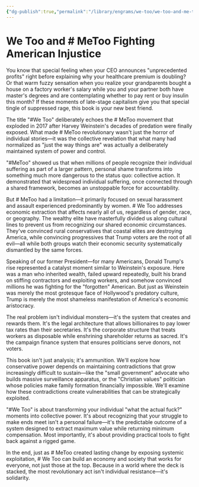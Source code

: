 ```yaml
---
{"dg-publish":true,"permalink":"/library/engrams/we-too/we-too-and-me-too-fighting-american-injustice-book-3/","tags":["DC/Apocalypse"]}
---
```


# We Too and # MeToo Fighting American Injustice

You know that special feeling when your CEO announces "unprecedented profits" right before explaining why your healthcare premium is doubling? Or that warm fuzzy sensation when you realize your grandparents bought a house on a factory worker's salary while you and your partner both have master's degrees and are contemplating whether to pay rent or buy insulin this month? If these moments of late-stage capitalism give you that special tingle of suppressed rage, this book is your new best friend.

The title "#We Too" deliberately echoes the # MeToo movement that exploded in 2017 after Harvey Weinstein's decades of predation were finally exposed. What made # MeToo revolutionary wasn't just the horror of individual stories—it was the collective revelation that what many had normalized as "just the way things are" was actually a deliberately maintained system of power and control.

"#MeToo" showed us that when millions of people recognize their individual suffering as part of a larger pattern, personal shame transforms into something much more dangerous to the status quo: collective action. It demonstrated that widespread individual suffering, once connected through a shared framework, becomes an unstoppable force for accountability.

But # MeToo had a limitation—it primarily focused on sexual harassment and assault experienced predominantly by women. # We Too addresses economic extraction that affects nearly all of us, regardless of gender, race, or geography. The wealthy elite have masterfully divided us along cultural lines to prevent us from recognizing our shared economic circumstances. They've convinced rural conservatives that coastal elites are destroying America, while convincing progressives that Trump voters are the root of all evil—all while both groups watch their economic security systematically dismantled by the same forces.

Speaking of our former President—for many Americans, Donald Trump's rise represented a catalyst moment similar to Weinstein's exposure. Here was a man who inherited wealth, failed upward repeatedly, built his brand on stiffing contractors and exploiting workers, and somehow convinced millions he was fighting for the "forgotten" American. But just as Weinstein was merely the most grotesque face of Hollywood's predatory culture, Trump is merely the most shameless manifestation of America's economic aristocracy.

The real problem isn't individual monsters—it's the system that creates and rewards them. It's the legal architecture that allows billionaires to pay lower tax rates than their secretaries. It's the corporate structure that treats workers as disposable while enshrining shareholder returns as sacred. It's the campaign finance system that ensures politicians serve donors, not voters.

This book isn't just analysis; it's ammunition. We'll explore how conservative power depends on maintaining contradictions that grow increasingly difficult to sustain—like the "small government" advocate who builds massive surveillance apparatus, or the "Christian values" politician whose policies make family formation financially impossible. We'll examine how these contradictions create vulnerabilities that can be strategically exploited.

"#We Too" is about transforming your individual "what the actual fuck?" moments into collective power. It's about recognizing that your struggle to make ends meet isn't a personal failure—it's the predictable outcome of a system designed to extract maximum value while returning minimum compensation. Most importantly, it's about providing practical tools to fight back against a rigged game.

In the end, just as # MeToo created lasting change by exposing systemic exploitation, # We Too can build an economy and society that works for everyone, not just those at the top. Because in a world where the deck is stacked, the most revolutionary act isn't individual resistance—it's solidarity.
